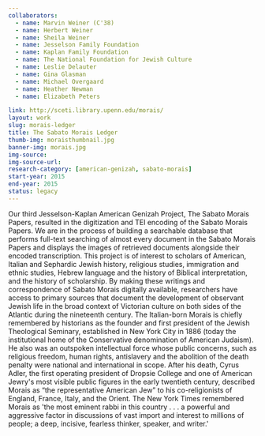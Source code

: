 ```yaml
---
collaborators: 
  - name: Marvin Weiner (C'38)
  - name: Herbert Weiner
  - name: Sheila Weiner 
  - name: Jesselson Family Foundation 
  - name: Kaplan Family Foundation
  - name: The National Foundation for Jewish Culture 
  - name: Leslie Delauter
  - name: Gina Glasman
  - name: Michael Overgaard
  - name: Heather Newman
  - name: Elizabeth Peters 

link: http://sceti.library.upenn.edu/morais/
layout: work
slug: morais-ledger
title: The Sabato Morais Ledger 
thumb-img: moraisthumbnail.jpg
banner-img: morais.jpg
img-source: 
img-source-url: 
research-category: [american-genizah, sabato-morais]
start-year: 2015
end-year: 2015
status: legacy
---
```


Our third Jesselson-Kaplan American Genizah Project, The Sabato Morais Papers, resulted in the digitization and TEI encoding of the Sabato Morais Papers. We are in the process of building a searchable database that performs full-text searching of almost every document in the Sabato Morais Papers and displays the images of retrieved documents alongside their encoded transcription. This project is of interest to scholars of American, Italian and Sephardic Jewish history, religious studies, immigration and ethnic studies, Hebrew language and the history of Biblical interpretation, and the history of scholarship. By making these writings and correspondence of Sabato Morais digitally available, researchers have access to primary sources that document the development of observant Jewish life in the broad context of Victorian culture on both sides of the Atlantic during the nineteenth century. The Italian-born Morais is chiefly remembered by historians as the founder and first president of the Jewish Theological Seminary, established in New York City in 1886 (today the institutional home of the Conservative denomination of American Judaism). He also was an outspoken intellectual force whose public concerns, such as religious freedom, human rights, antislavery and the abolition of the death penalty were national and international in scope. After his death, Cyrus Adler, the first operating president of Dropsie College and one of American Jewry's most visible public figures in the early twentieth century, described Morais as “the representative American Jew” to his co-religionists of England, France, Italy, and the Orient. The New York Times remembered Morais as 'the most eminent rabbi in this country . . . a powerful and aggressive factor in discussions of vast import and interest to millions of people; a deep, incisive, fearless thinker, speaker, and writer.'